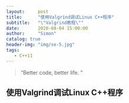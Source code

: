 ```yaml
---
layout:     post
title:      "使用Valgrind调试Linux C++程序"
subtitle:   "\"Valgrind教程\""
date:       2020-08-04 15:00:00
author:     "Simon"
catalog: true
header-img: "img/se-5.jpg"
tags:
   - C++11
---
```


> “Better code, better life. ”

## 使用Valgrind调试Linux C++程序

